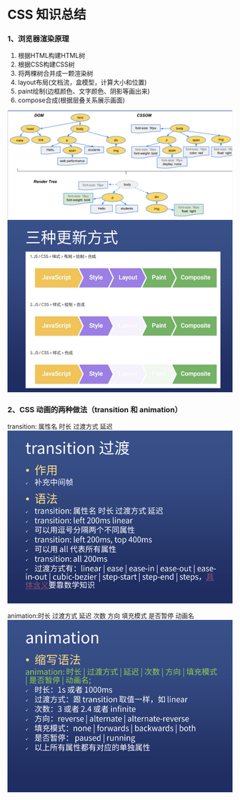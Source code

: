 # CSS 知识总结
### 1、浏览器渲染原理
1. 根据HTML构建HTML树
2. 根据CSS构建CSS树
3. 将两棵树合并成一颗渲染树
4. layout布局(文档流，盒模型，计算大小和位置)
5. paint绘制(边框颜色、文字颜色、阴影等画出来)
6. compose合成(根据层叠关系展示画面)

![](images/Snipaste_2022-01-02_18-03-09.png)
![](images/Snipaste_2022-01-02_18-06-44.png)

### 2、CSS 动画的两种做法（transition 和 animation）
transition: 属性名 时长 过渡方式 延迟
![](images/Snipaste_2022-01-02_18-15-28.png)


animation:时长 过渡方式 延迟 次数 方向 填充模式 是否暂停 动画名
![](images/Snipaste_2022-01-02_18-15-03.png)

